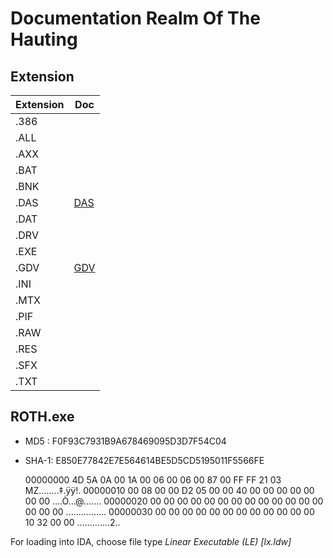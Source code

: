 # Documentation Realm Of The Hauting

## Extension

| Extension | Doc           |
| --------- | ------------- |
| .386      |               |
| .ALL      |               |
| .AXX      |               |
| .BAT      |               |
| .BNK      |               |
| .DAS      | [DAS][DAS]    |
| .DAT      |               |
| .DRV      |               |
| .EXE      |               |
| .GDV      | [GDV][GDV]    |
| .INI      |               |
| .MTX      |               |
| .PIF      |               |
| .RAW      |               |
| .RES      |               |
| .SFX      |               |
| .TXT      |               |

## ROTH.exe

* MD5  : F0F93C7931B9A678469095D3D7F54C04
* SHA-1: E850E77842E7E564614BE5D5CD5195011F5566FE


    00000000  4D 5A 0A 00 1A 00 06 00 06 00 87 00 FF FF 21 03  MZ........‡.ÿÿ!.
    00000010  00 08 00 00 D2 05 00 00 40 00 00 00 00 00 00 00  ....Ò...@.......
    00000020  00 00 00 00 00 00 00 00 00 00 00 00 00 00 00 00  ................
    00000030  00 00 00 00 00 00 00 00 00 00 00 00 10 32 00 00  .............2..

For loading into IDA, choose file type *Linear Executable (LE) [lx.ldw]*

[DAS]: ./DAS.md
[GDV]: ./GDV.md
